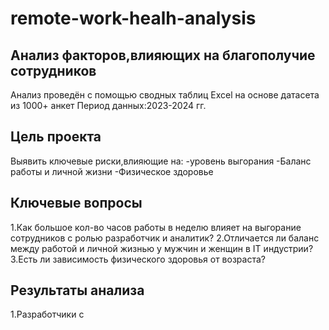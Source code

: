 # remote-work-healh-analysis
## Анализ факторов,влияющих на благополучие сотрудников
Анализ проведён с помощью сводных таблиц Excel на основе датасета из 1000+ анкет
Период данных:2023-2024 гг.
## Цель проекта
Выявить ключевые риски,влияющие на:
-уровень выгорания
-Баланс работы и личной жизни
-Физическое здоровье
## Ключевые вопросы
1.Как большое кол-во часов  работы в неделю влияет на выгорание сотрудников с ролью разработчик и аналитик?
2.Отличается ли баланс между работой и личной жизнью у мужчин и женщин в IT индустрии?
3.Есть ли зависимость физического здоровья от возраста?
## Результаты анализа 
1.Разработчики с 


